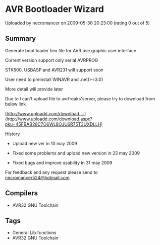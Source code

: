 # AVR Bootloader Wizard

Uploaded by necromancer on 2009-05-30 20:23:00 (rating 0 out of 5)

## Summary

Generate boot loader hex file for AVR use graphic user interface


Current version support only serial AVRPROG 


STK500, USBASP and AVR231 will support soon


User need to preinstall WINAVR and .net(>=3.0)  

More detail will provide later


Due to I can't upload file to avrfreaks'server, please try to download from below link 


[http://www.uploadd.com/download....](http://www.uploadd.com/download.aspx?pku=45FBAB28C7O6WL8OJU6R75T3UXDLLH)


History


- Upload new ver in 10 may 2009


- Fixed some problems and upload new version in 23 may 2009


- Fixed bugs and improve usability in 31 may 2009


For feedback and any request please send to [necromancer524@hotmail.com](mailto:necromancer524@hotmail.com)

## Compilers

- AVR32 GNU Toolchain

## Tags

- General Lib.functions
- AVR32 GNU Toolchain

